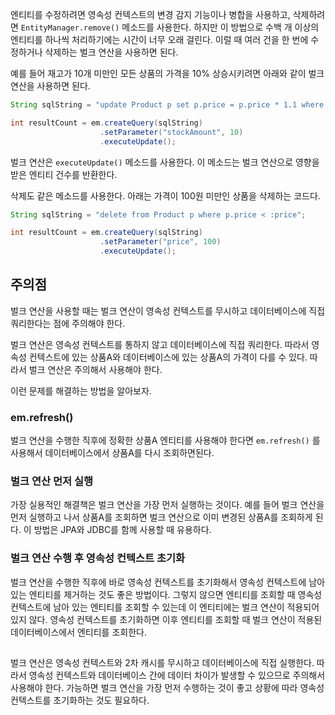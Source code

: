 엔티티를 수정하려면 영속성 컨텍스트의 변경 감지 기능이나 병합을 사용하고, 삭제하려면 `EntityManager.remove()` 메소드를 사용한다. 하지만 이 방법으로 수백 개 이상의 엔티티를 하나씩 처리하기에는 시간이 너무 오래 걸린다. 이럴 때 여러 건을 한 번에 수정하거나 삭제하는 벌크 연산을 사용하면 된다.

예를 들어 재고가 10개 미만인 모든 상품의 가격을 10% 상승시키려면 아래와 같이 벌크 연산을 사용하면 된다.

```java
String sqlString = "update Product p set p.price = p.price * 1.1 where p.stockQuantity < :stockAmount";

int resultCount = em.createQuery(sqlString)
					.setParameter("stockAmount", 10)
					.executeUpdate();
```

벌크 연산은 `executeUpdate()` 메소드를 사용한다. 이 메소드는 벌크 연산으로 영향을 받은 엔티티 건수를 반환한다.

삭제도 같은 메소드를 사용한다. 아래는 가격이 100원 미만인 상품을 삭제하는 코드다.

```java
String sqlString = "delete from Product p where p.price < :price";

int resultCount = em.createQuery(sqlString)
					.setParameter("price", 100)
					.executeUpdate();
```

## 주의점
벌크 연산을 사용할 때는 벌크 연산이 영속성 컨텍스트를 무시하고 데이터베이스에 직접 쿼리한다는 점에 주의해야 한다.

벌크 연산은 영속성 컨텍스트를 통하지 않고 데이터베이스에 직접 쿼리한다. 따라서 영속성 컨텍스트에 있는 상품A와 데이터베이스에 있는 상품A의 가격이 다를 수 있다. 따라서 벌크 연산은 주의해서 사용해야 한다.

이런 문제를 해결하는 방법을 알아보자.

### em.refresh()
벌크 연산을 수행한 직후에 정확한 상품A 엔티티를 사용해야 한다면 `em.refresh()` 를 사용해서 데이터베이스에서 상품A를 다시 조회하면된다.

### 벌크 연산 먼저 실행
가장 실용적인 해결책은 벌크 연산을 가장 먼저 실행하는 것이다. 예를 들어 벌크 연산을 먼저 실행하고 나서 상품A를 조회하면 벌크 연산으로 이미 변경된 상품A를 조회하게 된다. 이 방법은 JPA와 JDBC를 함께 사용할 때 유용하다.

### 벌크 연산 수행 후 영속성 컨텍스트 초기화
벌크 연산을 수행한 직후에 바로 영속성 컨텍스트를 초기화해서 영속성 컨텍스트에 남아 있는 엔티티를 제거하는 것도 좋은 방법이다. 그렇지 않으면 엔티티를 조회할 때 영속성 컨텍스트에 남아 있는 엔티티를 조회할 수 있는데 이 엔티티에는 벌크 연산이 적용되어 있지 않다. 영속성 컨텍스트를 초기화하면 이후 엔티티를 조회할 때 벌크 연산이 적용된 데이터베이스에서 엔티티를 조회한다.

## 
벌크 연산은 영속성 컨텍스트와 2차 캐시를 무시하고 데이터베이스에 직접 실행한다. 따라서 영속성 컨텍스트와 데이터베이스 간에 데이터 차이가 발생할 수 있으므로 주의해서 사용해야 한다. 가능하면 벌크 연산을 가장 먼저 수행하는 것이 좋고 상황에 따라 영속성 컨텍스트를 초기화하는 것도 필요하다.